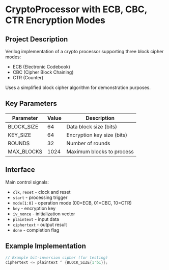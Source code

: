 # CryptoProcessor with ECB, CBC, CTR Encryption Modes

## Project Description
Verilog implementation of a crypto processor supporting three block cipher modes:
- ECB (Electronic Codebook)
- CBC (Cipher Block Chaining)
- CTR (Counter)

Uses a simplified block cipher algorithm for demonstration purposes.

## Key Parameters
| Parameter            | Value | Description              |
|----------------------|-------|--------------------------|
| BLOCK_SIZE           | 64    | Data block size (bits)   |
| KEY_SIZE             | 64    | Encryption key size (bits) |
| ROUNDS               | 32    | Number of rounds         |
| MAX_BLOCKS           | 1024  | Maximum blocks to process |

## Interface
Main control signals:
- `clk`, `reset` - clock and reset
- `start` - processing trigger
- `mode[1:0]` - operation mode (00=ECB, 01=CBC, 10=CTR)  
- `key` - encryption key
- `iv_nonce` - initialization vector
- `plaintext` - input data
- `ciphertext` - output result
- `done` - completion flag

## Example Implementation
```verilog
// Example bit-inversion cipher (for testing)
ciphertext <= plaintext ^ {BLOCK_SIZE{1'b1}};
